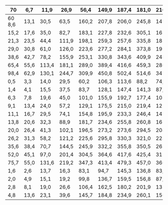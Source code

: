| 70     | 6,7   | 11,9   | 26,9   | 56,4   | 149,9   | 187,4   | 181,0   | 216,8   | 125,6   | 48,3   | 13,5   | 2,9    | 1430,9   |
|--------|-------|--------|--------|--------|---------|---------|---------|---------|---------|--------|--------|--------|----------|
| 60 8,6 | 13,1  | 30,5   | 63,5   | 160,2  | 207,8   | 206,0   | 245,8   | 149,9   | 71,7    | 16,8   | 5,9    | 1461,5 |          |
| 15,2   | 17,6  | 35,0   | 82,7   | 183,1  | 227,8   | 232,6   | 305,1   | 161,3   | 102,4   | 24,9   | 12,3   | 1518,1 | 50       |
| 21,3   | 23,5  | 44,4   | 111,9  | 198,1  | 259,3   | 257,6   | 335,8   | 182,1   | 123,9   | 33,0   | 19,5   | 1570,6 | 40       |
| 29,0   | 30,8  | 61,0   | 126,0  | 223,6  | 277,2   | 284,1   | 373,8   | 195,9   | 148,9   | 51,9   | 28,9   | 1656,7 | 30       |
| 38,6   | 42,7  | 78,2   | 155,9  | 253,1  | 330,8   | 343,6   | 409,9   | 248,1   | 185,6   | 65,1   | 34,6   | 1728,0 | 20       |
| 65,4   | 55,6  | 113,4  | 181,1  | 289,0  | 389,4   | 416,6   | 459,3   | 286,3   | 203,8   | 100,5  | 57,0   | 1922,8 | 10       |
| 98,4   | 62,9  | 130,1  | 244,7  | 309,9  | 450,8   | 502,4   | 514,6   | 342,0   | 239,6   | 152,1  | 63,4   | 1981,7 | 5        |
| 0,5    | 3,3   | 14,0   | 29,5   | 60,2   | 106,3   | 113,6   | 88,2    | 74,4    | 11,0    | 0,6    | 0,0    | 1154,7 | 95       |
| 1,4    | 4,1   | 15,5   | 37,5   | 83,7   | 128,1   | 147,4   | 141,3   | 87,6    | 34,1    | 2,2    | 0,0    | 1238,4 | 90       |
| 6,3    | 7,8   | 19,6   | 45,0   | 101,0  | 155,9   | 192,7   | 177,4   | 103,6   | 54,8    | 6,6    | 1,3    | 1312,5 | 80       |
| 9,1    | 13,4  | 24,0   | 57,2   | 129,1  | 175,5   | 215,0   | 219,4   | 125,8   | 82,5    | 12,3   | 3,5    | 1406,4 | 70       |
| 11,1   | 16,7  | 29,5   | 74,1   | 154,8  | 195,9   | 233,3   | 246,4   | 143,6   | 88,5    | 24,7   | 7,0    | 1475,4 | 60       |
| 13,8   | 20,6  | 32,3   | 88,9   | 181,7  | 234,6   | 255,8   | 260,8   | 161,5   | 109,2   | 39,6   | 11,3   | 1554,1 | 50       |
| 20,0   | 26,4  | 41,3   | 102,1  | 196,5  | 273,2   | 273,6   | 294,5   | 204,0   | 132,5   | 46,3   | 20,1   | 1633,7 | 40       |
| 26,2   | 31,3  | 58,2   | 121,2  | 225,6  | 295,8   | 330,3   | 321,0   | 228,3   | 159,1   | 57,2   | 32,4   | 1739,9 | 30       |
| 35,6   | 38,4  | 70,7   | 144,5  | 245,9  | 332,2   | 355,8   | 350,5   | 263,9   | 207,3   | 77,9   | 39,1   | 1839,7 | 20       |
| 52,0   | 45,1  | 97,0   | 201,4  | 304,5  | 364,6   | 417,6   | 425,4   | 317,0   | 256,7   | 112,7  | 67,2   | 1975,6 | 10       |
| 75,7   | 55,0  | 131,6  | 219,2  | 347,3  | 413,4   | 479,3   | 457,0   | 366,2   | 282,9   | 150,2  | 74,3   | 2025,4 | 5        |
| 1,6    | 2,6   | 13,7   | 16,3   | 83,1   | 94,7    | 145,3   | 136,8   | 83,0    | 1,0     | 0,8    | 0,0    | 1277,7 | 95       |
| 2,0    | 4,9   | 15,1   | 19,2   | 99,8   | 136,7   | 159,5   | 156,8   | 87,5    | 11,7    | 1,6    | 0,0    | 1318,1 | 90       |
| 2,8    | 8,1   | 19,0   | 26,6   | 106,4  | 162,5   | 180,2   | 201,9   | 137,4   | 24,8    | 3,2    | 0,5    | 1433,4 | 80       |
| 4,8    | 13,6  | 23,1   | 39,6   | 145,7  | 184,8   | 234,9   | 260,1   | 156,2   | 39,0    | 5,8    | 4,6    | 1565,8 | 70       |